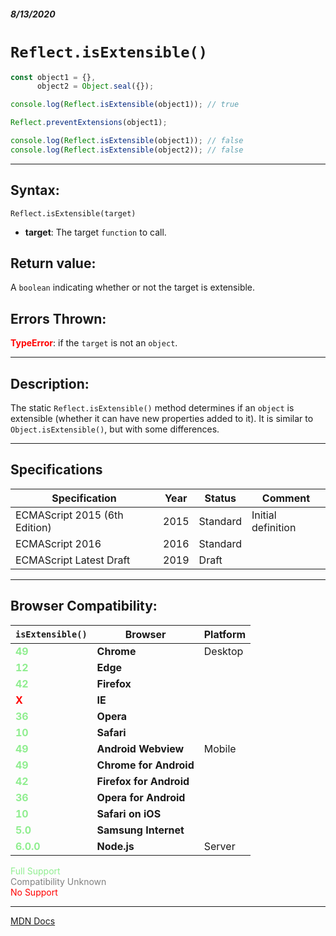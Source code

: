 ##### 8/13/2020
# `Reflect.isExtensible()`

```js
const object1 = {},
      object2 = Object.seal({});

console.log(Reflect.isExtensible(object1)); // true

Reflect.preventExtensions(object1);

console.log(Reflect.isExtensible(object1)); // false
console.log(Reflect.isExtensible(object2)); // false
```

---

## Syntax:
`Reflect.isExtensible(target)`

* **target**: The target `function` to call.

## Return value:
A `boolean` indicating whether or not the target is extensible.

## Errors Thrown:
<span style="color: red">**TypeError**</span>: if the `target` is not an `object`. 

---

## Description:
The static `Reflect.isExtensible()` method determines if an `object` is extensible (whether it can have new properties added to it). It is similar to `Object.isExtensible()`, but with some differences.

---

## Specifications
| Specification | Year | Status | Comment |
|---|---|---|---|
| ECMAScript 2015 (6th Edition) | 2015 | Standard | Initial definition |
| ECMAScript 2016 | 2016 | Standard |  |
| ECMAScript Latest Draft | 2019 | Draft |  |

---

## Browser Compatibility:
| `isExtensible()` | Browser | Platform |
|---|---|---|
| <span style="color: lightgreen">**49**</span> | **Chrome** | Desktop | 
| <span style="color: lightgreen">**12**</span> | **Edge** || 
| <span style="color: lightgreen">**42**</span> | **Firefox** || 
| <span style="color: red">**X**</span> | **IE** || 
| <span style="color: lightgreen">**36**</span> | **Opera** || 
| <span style="color: lightgreen">**10**</span> | **Safari** || 
| <span style="color: lightgreen">**49**</span> | **Android Webview** | Mobile | 
| <span style="color: lightgreen">**49**</span> | **Chrome for Android** || 
| <span style="color: lightgreen">**42**</span> | **Firefox for Android** || 
| <span style="color: lightgreen">**36**</span> | **Opera for Android** || 
| <span style="color: lightgreen">**10**</span> | **Safari on iOS** || 
| <span style="color: lightgreen">**5.0**</span> | **Samsung Internet** || 
| <span style="color: lightgreen">**6.0.0**</span> | **Node.js** | Server | 

<span style="color: lightgreen">Full Support</span>  
<span style="color: grey">Compatibility Unknown</span>  
<span style="color: red">No Support</span>

---

[MDN Docs](https://developer.mozilla.org/en-US/docs/Web/JavaScript/Reference/Global_Objects/Reflect/isExtensible)